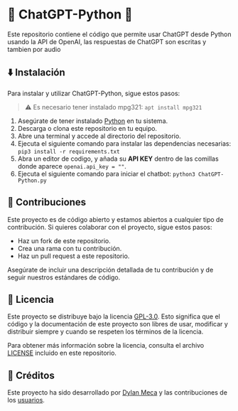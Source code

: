 # 🤖 ChatGPT-Python 🐍
Este repositorio contiene el código que permite usar ChatGPT desde Python usando la API de OpenAI, las respuestas de ChatGPT son escritas y tambien por audio 

## ⬇️ Instalación
Para instalar y utilizar ChatGPT-Python, sigue estos pasos:

> ⚠️ Es necesario tener instalado mpg321: ```apt install mpg321``` 

1. Asegúrate de tener instalado [Python](https://www.python.org/) en tu sistema.
2. Descarga o clona este repositorio en tu equipo.
3. Abre una terminal y accede al directorio del repositorio.
4. Ejecuta el siguiente comando para instalar las dependencias necesarias: ```pip3 install -r requirements.txt```
6. Abra un editor de codigo, y añada su **API KEY** dentro de las comillas donde aparece ```openai.api_key = ""```.
5. Ejecuta el siguiente comando para iniciar el chatbot: ```python3 ChatGPT-Python.py ```

## 👷 Contribuciones

Este proyecto es de código abierto y estamos abiertos a cualquier tipo de contribución. Si quieres colaborar con el proyecto, sigue estos pasos:

- Haz un fork de este repositorio.
- Crea una rama con tu contribución.
- Haz un pull request a este repositorio.

Asegúrate de incluir una descripción detallada de tu contribución y de seguir nuestros estándares de código.

## 📜 Licencia
Este proyecto se distribuye bajo la licencia [GPL-3.0](https://github.com/dylanmeca/ChatGPT-Python/blob/main/LICENSE). Esto significa que el código y la documentación de este proyecto son libres de usar, modificar y distribuir siempre y cuando se respeten los términos de la licencia.

Para obtener más información sobre la licencia, consulta el archivo [LICENSE](https://github.com/dylanmeca/ChatGPT-Python/blob/main/LICENSE) incluido en este repositorio.

## 🧾 Créditos
Este proyecto ha sido desarrollado por [Dylan Meca](https://github.com/dylanmeca) y las contribuciones de los [usuarios](https://github.com/dylanmeca/ChatGPT-Python/contributors).
